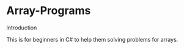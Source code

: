 # Array-Programs

Introduction

This is for beginners in C# to help them solving problems for arrays.
